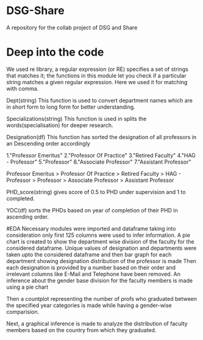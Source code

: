 # DSG-Share
A repository for the collab project of DSG and Share

# Deep into the code
We used re library, a regular expression (or RE) specifies a set of strings that matches it; the functions in this module let you check if a particular string matches a given regular expression. Here we used it for matching with comma.


Dept(string) This function is used to convert department names which are in short form to long form for better understanding.

Specializations(string) This function is used in splits the words(specialisation) for deeper research.

Designation(df) This function has sorted the designation of all professors in an Descending order accordingly

   1."Professor Emeritus"
   2."Professor Of Practice"
   3."Retired Faculty"
   4."HAG - Professor"
   5."Professor"
   6."Associate Professor"
   7."Assistant Professor"
   
 Professor Emeritus > Professor Of Practice > Retired Faculty > HAG - Professor > Professor > Associate Professor > Assistant Professor
 
PHD_score(string)  gives score of 0.5 to PHD under supervision and 1 to completed.

YOC(df) sorts the PHDs based on year of completion of their PHD in ascending order.

#EDA
Necessary modules were imported and dataframe taking into consideration only first 125 columns were used to infer information.
A pie chart is created to show the department wise division of the faculty for the considered dataframe.
Unique values of designation and departments were taken upto the considered dataframe and then bar graph for each department showing designation distribution of the professor is made
Then each designation is provided by a number based on their order and irrelevant columns like E-Mail and Telephone have been removed.
An inference about the gender base division for the faculty members is made using a pie chart

Then a countplot representing the number of profs who graduated between the specified year categories is made while having a gender-wise comparision.

Next, a graphical inference is made to analyze the distribution of faculty members based on the country from which they graduated.



